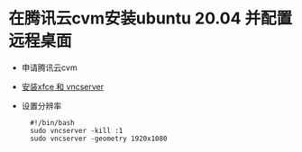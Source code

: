 # 在腾讯云cvm安装ubuntu 20.04 并配置远程桌面

* 申请腾讯云cvm

* [安装xfce 和 vncserver](https://www.digitalocean.com/community/tutorials/how-to-install-and-configure-vnc-on-ubuntu-20-04)

* 设置分辨率

        #!/bin/bash
        sudo vncserver -kill :1
        sudo vncserver -geometry 1920x1080



